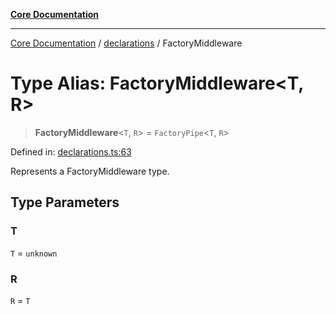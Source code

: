 [**Core Documentation**](../../README.md)

***

[Core Documentation](../../README.md) / [declarations](../README.md) / FactoryMiddleware

# Type Alias: FactoryMiddleware\<T, R\>

> **FactoryMiddleware**\<`T`, `R`\> = `FactoryPipe`\<`T`, `R`\>

Defined in: [declarations.ts:63](https://github.com/stonemjs/core/blob/e2fddc9518734748c09a72d4b4064dd1d4c1288c/src/declarations.ts#L63)

Represents a FactoryMiddleware type.

## Type Parameters

### T

`T` = `unknown`

### R

`R` = `T`

